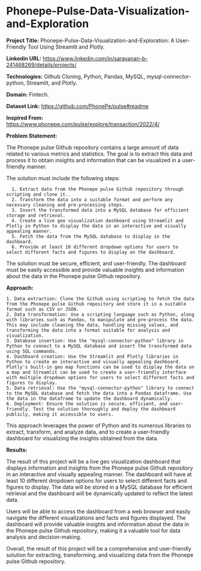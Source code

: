 #  Phonepe-Pulse-Data-Visualization-and-Exploration

**Project Title:** Phonepe-Pulse-Data-Visualization-and-Exploration: A User-Friendly Tool Using Streamlit and Plotly.

**Linkedin URL:** https://www.linkedin.com/in/saravanan-b-241468269/details/projects/

**Technologies:** Github Cloning, Python, Pandas, MySQL, mysql-connector-python, Streamlit, and Plotly.

**Domain:** Fintech.

**Dataset Link:** https://github.com/PhonePe/pulse#readme

**Inspired From:** https://www.phonepe.com/pulse/explore/transaction/2022/4/

**Problem Statement:** 

The Phonepe pulse Github repository contains a large amount of data related to
various metrics and statistics. The goal is to extract this data and process it to obtain
insights and information that can be visualized in a user-friendly manner.

The solution must include the following steps:

      1. Extract data from the Phonepe pulse Github repository through scripting and clone it..
      2. Transform the data into a suitable format and perform any necessary cleaning and pre-processing steps.
      3. Insert the transformed data into a MySQL database for efficient storage and retrieval.
      4. Create a live geo visualization dashboard using Streamlit and Plotly in Python to display the data in an interactive and visually appealing manner.
      5. Fetch the data from the MySQL database to display in the dashboard.
      6. Provide at least 10 different dropdown options for users to select different facts and figures to display on the dashboard.

The solution must be secure, efficient, and user-friendly. The dashboard must be
easily accessible and provide valuable insights and information about the data in the
Phonepe pulse Github repository.

**Approach:**

    1. Data extraction: Clone the Github using scripting to fetch the data from the Phonepe pulse Github repository and store it in a suitable format such as CSV or JSON.
    2. Data transformation: Use a scripting language such as Python, along with libraries such as Pandas, to manipulate and pre-process the data. This may include cleaning the data, handling missing values, and transforming the data into a format suitable for analysis and visualization.
    3. Database insertion: Use the "mysql-connector-python" library in Python to connect to a MySQL database and insert the transformed data using SQL commands.
    4. Dashboard creation: Use the Streamlit and Plotly libraries in Python to create an interactive and visually appealing dashboard. Plotly's built-in geo map functions can be used to display the data on a map and Streamlit can be used to create a user-friendly interface with multiple dropdown options for users to select different facts and figures to display.
    5. Data retrieval: Use the "mysql-connector-python" library to connect to the MySQL database and fetch the data into a Pandas dataframe. Use the data in the dataframe to update the dashboard dynamically.
    6. Deployment: Ensure the solution is secure, efficient, and user-friendly. Test the solution thoroughly and deploy the dashboard publicly, making it accessible to users.

This approach leverages the power of Python and its numerous libraries to extract,
transform, and analyze data, and to create a user-friendly dashboard for visualizing
the insights obtained from the data.

**Results:** 

The result of this project will be a live geo visualization dashboard that displays
information and insights from the Phonepe pulse Github repository in an interactive
and visually appealing manner. The dashboard will have at least 10 different
dropdown options for users to select different facts and figures to display. The data
will be stored in a MySQL database for efficient retrieval and the dashboard will be
dynamically updated to reflect the latest data.

Users will be able to access the dashboard from a web browser and easily navigate
the different visualizations and facts and figures displayed. The dashboard will
provide valuable insights and information about the data in the Phonepe pulse
Github repository, making it a valuable tool for data analysis and decision-making.

Overall, the result of this project will be a comprehensive and user-friendly solution
for extracting, transforming, and visualizing data from the Phonepe pulse Github
repository.
